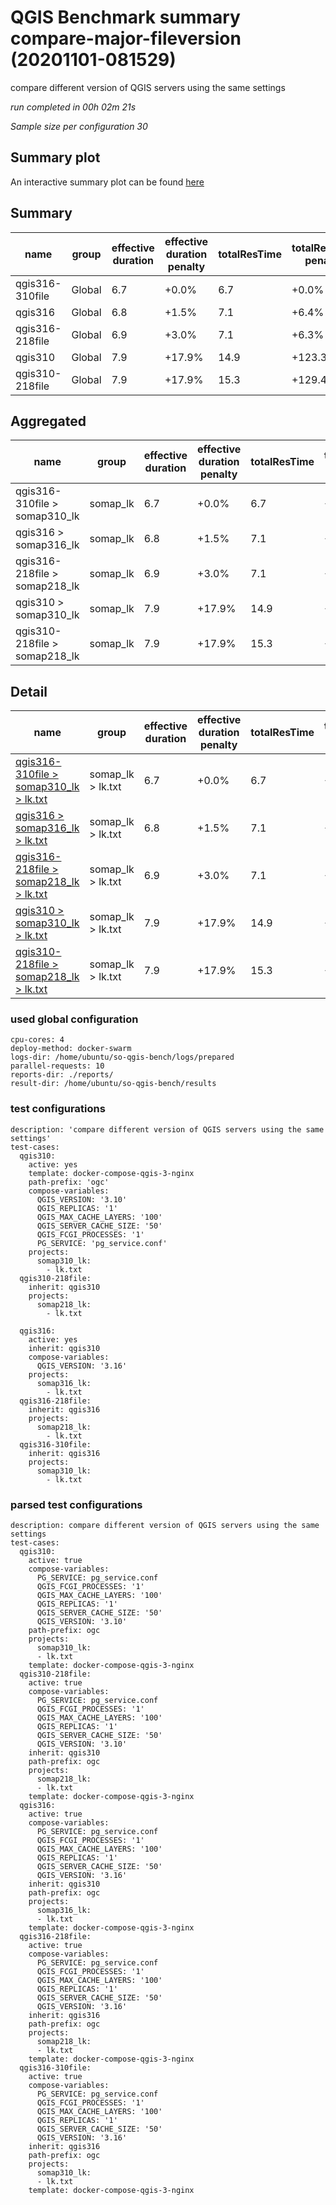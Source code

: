 # QGIS Benchmark summary compare-major-fileversion (20201101-081529)


compare different version of QGIS servers using the same settings

_run completed in 00h 02m 21s_

_Sample size per configuration 30_
## Summary plot
An interactive summary plot can be found [here](report_compare-major-fileversion_20201101-081529_plot.html)

## Summary
| name            | group   |   effective duration | effective duration penalty   |   totalResTime | totalResTime penalty   |   medianResTime | medianResTime penalty   |   minResTime |   maxResTime |   sampleCount |   errorCount |   memMaxMB |   memAvgMB |   memMinMB |   cpuMax% |   cpuAvg% |   cpuMin% |   errorPct |
|-----------------|---------|----------------------|------------------------------|----------------|------------------------|-----------------|-------------------------|--------------|--------------|---------------|--------------|------------|------------|------------|-----------|-----------|-----------|------------|
| qgis316-310file | Global  |                  6.7 | +0.0%                        |            6.7 | +0.0%                  |           214.5 | +0.0%                   |          130 |          330 |            30 |            0 |     4643.1 |     4629.9 |     4616.7 |      37.3 |      31.2 |      25   |          0 |
| qgis316         | Global  |                  6.8 | +1.5%                        |            7.1 | +6.4%                  |           237   | +10.5%                  |          129 |          344 |            30 |            0 |     4634.4 |     4634.4 |     4634.4 |      35.7 |      35.7 |      35.7 |          0 |
| qgis316-218file | Global  |                  6.9 | +3.0%                        |            7.1 | +6.3%                  |           233.5 | +8.9%                   |          157 |          332 |            30 |            0 |     4645.2 |     4611.4 |     4577.7 |      35.8 |      33.5 |      31.2 |          0 |
| qgis310         | Global  |                  7.9 | +17.9%                       |           14.9 | +123.3%                |           530   | +147.1%                 |          228 |          698 |            30 |            0 |     4631   |     4619.9 |     4598.3 |      33.8 |      25.7 |      14   |          0 |
| qgis310-218file | Global  |                  7.9 | +17.9%                       |           15.3 | +129.4%                |           580   | +170.4%                 |          227 |          672 |            30 |            0 |     4637.6 |     4637.2 |     4636.8 |      35.3 |      26.8 |      18.3 |          0 |

## Aggregated
| name                          | group    |   effective duration | effective duration penalty   |   totalResTime | totalResTime penalty   |   medianResTime | medianResTime penalty   |   minResTime |   maxResTime |   sampleCount |   errorCount |   memMaxMB |   memAvgMB |   memMinMB |   cpuMax% |   cpuAvg% |   cpuMin% |   errorPct |
|-------------------------------|----------|----------------------|------------------------------|----------------|------------------------|-----------------|-------------------------|--------------|--------------|---------------|--------------|------------|------------|------------|-----------|-----------|-----------|------------|
| qgis316-310file > somap310_lk | somap_lk |                  6.7 | +0.0%                        |            6.7 | +0.0%                  |           214.5 | +0.0%                   |          130 |          330 |            30 |            0 |     4643.1 |     4629.9 |     4616.7 |      37.3 |      31.2 |      25   |          0 |
| qgis316 > somap316_lk         | somap_lk |                  6.8 | +1.5%                        |            7.1 | +6.4%                  |           237   | +10.5%                  |          129 |          344 |            30 |            0 |     4634.4 |     4634.4 |     4634.4 |      35.7 |      35.7 |      35.7 |          0 |
| qgis316-218file > somap218_lk | somap_lk |                  6.9 | +3.0%                        |            7.1 | +6.3%                  |           233.5 | +8.9%                   |          157 |          332 |            30 |            0 |     4645.2 |     4611.4 |     4577.7 |      35.8 |      33.5 |      31.2 |          0 |
| qgis310 > somap310_lk         | somap_lk |                  7.9 | +17.9%                       |           14.9 | +123.3%                |           530   | +147.1%                 |          228 |          698 |            30 |            0 |     4631   |     4619.9 |     4598.3 |      33.8 |      25.7 |      14   |          0 |
| qgis310-218file > somap218_lk | somap_lk |                  7.9 | +17.9%                       |           15.3 | +129.4%                |           580   | +170.4%                 |          227 |          672 |            30 |            0 |     4637.6 |     4637.2 |     4636.8 |      35.3 |      26.8 |      18.3 |          0 |

## Detail
| name                                                                                                                                                           | group             |   effective duration | effective duration penalty   |   totalResTime | totalResTime penalty   |   medianResTime | medianResTime penalty   |   sampleCount |   errorCount |   errorPct |   meanResTime |   minResTime |   maxResTime |   pct1ResTime |   pct2ResTime |   pct3ResTime |   throughput |   receivedKBytesPerSec |   sentKBytesPerSec |   memMaxMB |   memAvgMB |   memMinMB |   cpuMax% |   cpuAvg% |   cpuMin% |
|----------------------------------------------------------------------------------------------------------------------------------------------------------------|-------------------|----------------------|------------------------------|----------------|------------------------|-----------------|-------------------------|---------------|--------------|------------|---------------|--------------|--------------|---------------|---------------|---------------|--------------|------------------------|--------------------|------------|------------|------------|-----------|-----------|-----------|
| [qgis316-310file > somap310_lk > lk.txt](../results/details/compare-major-fileversion/20201101-081529/qgis316-310file/somap310_lk/lk.txt/dashboard/index.html) | somap_lk > lk.txt |                  6.7 | +0.0%                        |            6.7 | +0.0%                  |           214.5 | +0.0%                   |            30 |            0 |          0 |       221.667 |          130 |          330 |         302.9 |        322.3  |           330 |      26.7142 |                723.987 |           10.8978  |     4643.1 |     4629.9 |     4616.7 |      37.3 |      31.2 |      25   |
| [qgis316 > somap316_lk > lk.txt](../results/details/compare-major-fileversion/20201101-081529/qgis316/somap316_lk/lk.txt/dashboard/index.html)                 | somap_lk > lk.txt |                  6.8 | +1.5%                        |            7.1 | +6.4%                  |           237   | +10.5%                  |            30 |            0 |          0 |       235.8   |          129 |          344 |         319.9 |        338.5  |           344 |      25.5754 |                693.126 |           10.4333  |     4634.4 |     4634.4 |     4634.4 |      35.7 |      35.7 |      35.7 |
| [qgis316-218file > somap218_lk > lk.txt](../results/details/compare-major-fileversion/20201101-081529/qgis316-218file/somap218_lk/lk.txt/dashboard/index.html) | somap_lk > lk.txt |                  6.9 | +3.0%                        |            7.1 | +6.3%                  |           233.5 | +8.9%                   |            30 |            0 |          0 |       235.567 |          157 |          332 |         311.3 |        326.5  |           332 |      25.5973 |                693.718 |           10.4422  |     4645.2 |     4611.4 |     4577.7 |      35.8 |      33.5 |      31.2 |
| [qgis310 > somap310_lk > lk.txt](../results/details/compare-major-fileversion/20201101-081529/qgis310/somap310_lk/lk.txt/dashboard/index.html)                 | somap_lk > lk.txt |                  7.9 | +17.9%                       |           14.9 | +123.3%                |           530   | +147.1%                 |            30 |            0 |          0 |       495.033 |          228 |          698 |         667.9 |        697.45 |           698 |      14.0318 |                380.307 |            5.72417 |     4631   |     4619.9 |     4598.3 |      33.8 |      25.7 |      14   |
| [qgis310-218file > somap218_lk > lk.txt](../results/details/compare-major-fileversion/20201101-081529/qgis310-218file/somap218_lk/lk.txt/dashboard/index.html) | somap_lk > lk.txt |                  7.9 | +17.9%                       |           15.3 | +129.4%                |           580   | +170.4%                 |            30 |            0 |          0 |       508.433 |          227 |          672 |         650.5 |        667.05 |           672 |      13.986  |                379.066 |            5.70549 |     4637.6 |     4637.2 |     4636.8 |      35.3 |      26.8 |      18.3 |

### used global configuration

```
cpu-cores: 4
deploy-method: docker-swarm
logs-dir: /home/ubuntu/so-qgis-bench/logs/prepared
parallel-requests: 10
reports-dir: ./reports/
result-dir: /home/ubuntu/so-qgis-bench/results

```
### test configurations

```
description: 'compare different version of QGIS servers using the same settings'
test-cases:
  qgis310:
    active: yes
    template: docker-compose-qgis-3-nginx
    path-prefix: 'ogc'
    compose-variables:
      QGIS_VERSION: '3.10'
      QGIS_REPLICAS: '1'
      QGIS_MAX_CACHE_LAYERS: '100'
      QGIS_SERVER_CACHE_SIZE: '50'
      QGIS_FCGI_PROCESSES: '1'
      PG_SERVICE: 'pg_service.conf'
    projects:
      somap310_lk:
        - lk.txt
  qgis310-218file:
    inherit: qgis310
    projects:
      somap218_lk:
        - lk.txt

  qgis316:
    active: yes
    inherit: qgis310
    compose-variables:
      QGIS_VERSION: '3.16'
    projects:
      somap316_lk:
        - lk.txt
  qgis316-218file:
    inherit: qgis316
    projects:
      somap218_lk:
        - lk.txt
  qgis316-310file:
    inherit: qgis316
    projects:
      somap310_lk:
        - lk.txt

```
### parsed test configurations

```
description: compare different version of QGIS servers using the same settings
test-cases:
  qgis310:
    active: true
    compose-variables:
      PG_SERVICE: pg_service.conf
      QGIS_FCGI_PROCESSES: '1'
      QGIS_MAX_CACHE_LAYERS: '100'
      QGIS_REPLICAS: '1'
      QGIS_SERVER_CACHE_SIZE: '50'
      QGIS_VERSION: '3.10'
    path-prefix: ogc
    projects:
      somap310_lk:
      - lk.txt
    template: docker-compose-qgis-3-nginx
  qgis310-218file:
    active: true
    compose-variables:
      PG_SERVICE: pg_service.conf
      QGIS_FCGI_PROCESSES: '1'
      QGIS_MAX_CACHE_LAYERS: '100'
      QGIS_REPLICAS: '1'
      QGIS_SERVER_CACHE_SIZE: '50'
      QGIS_VERSION: '3.10'
    inherit: qgis310
    path-prefix: ogc
    projects:
      somap218_lk:
      - lk.txt
    template: docker-compose-qgis-3-nginx
  qgis316:
    active: true
    compose-variables:
      PG_SERVICE: pg_service.conf
      QGIS_FCGI_PROCESSES: '1'
      QGIS_MAX_CACHE_LAYERS: '100'
      QGIS_REPLICAS: '1'
      QGIS_SERVER_CACHE_SIZE: '50'
      QGIS_VERSION: '3.16'
    inherit: qgis310
    path-prefix: ogc
    projects:
      somap316_lk:
      - lk.txt
    template: docker-compose-qgis-3-nginx
  qgis316-218file:
    active: true
    compose-variables:
      PG_SERVICE: pg_service.conf
      QGIS_FCGI_PROCESSES: '1'
      QGIS_MAX_CACHE_LAYERS: '100'
      QGIS_REPLICAS: '1'
      QGIS_SERVER_CACHE_SIZE: '50'
      QGIS_VERSION: '3.16'
    inherit: qgis316
    path-prefix: ogc
    projects:
      somap218_lk:
      - lk.txt
    template: docker-compose-qgis-3-nginx
  qgis316-310file:
    active: true
    compose-variables:
      PG_SERVICE: pg_service.conf
      QGIS_FCGI_PROCESSES: '1'
      QGIS_MAX_CACHE_LAYERS: '100'
      QGIS_REPLICAS: '1'
      QGIS_SERVER_CACHE_SIZE: '50'
      QGIS_VERSION: '3.16'
    inherit: qgis316
    path-prefix: ogc
    projects:
      somap310_lk:
      - lk.txt
    template: docker-compose-qgis-3-nginx

```